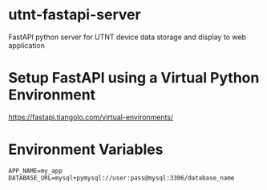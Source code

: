 # utnt-fastapi-server
FastAPI python server for UTNT device data storage and display to web application

# Setup FastAPI using a Virtual Python Environment

https://fastapi.tiangolo.com/virtual-environments/


# Environment Variables
```
APP_NAME=my_app
DATABASE_URL=mysql+pymysql://user:pass@mysql:3306/database_name

```